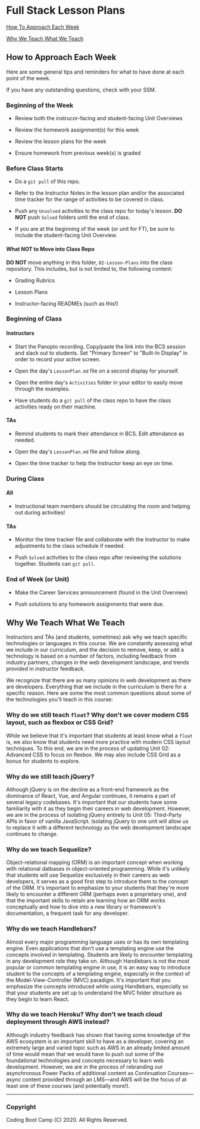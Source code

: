 # Full Stack Lesson Plans

[How To Approach Each Week](##how-to-approach-each-week)

[Why We Teach What We Teach](##why-we-teach-what-we-teach)

## How to Approach Each Week

Here are some general tips and reminders for what to have done at each point of the week. 

If you have any outstanding questions, check with your SSM.

### Beginning of the Week

* Review both the instrucor-facing and student-facing Unit Overviews

* Review the homework assignment(s) for this week

* Review the lesson plans for the week

* Ensure homework from previous week(s) is graded


### Before Class Starts

* Do a `git pull` of this repo.

* Refer to the Instructor Notes in the lesson plan and/or the associated time tracker for the range of activities to be covered in class.

* Push any `Unsolved` activities to the class repo for today's lesson. **DO NOT** push `Solved` folders until the end of class. 

* If you are at the beginning of the week (or unit for FT), be sure to include the student-facing Unit Overview.


#### What NOT to Move into Class Repo

**DO NOT** move anything in this folder, `02-Lesson-Plans` into the class repository. This includes, but is not limited to, the following content:

* Grading Rubrics

* Lesson Plans

* Instructor-facing READMEs (such as this!)


### Beginning of Class

#### Instructors

* Start the Panopto recording. Copy/paste the link into the BCS session and slack out to students. Set "Primary Screen" to "Built-In Display" in order to record your active screen.

* Open the day's `LessonPlan.md` file on a second display for yourself.

* Open the entire day's `Activities` folder in your editor to easily move through the examples.

* Have students do a `git pull` of the class repo to have the class activities ready on their machine.

#### TAs

* Remind students to mark their attendance in BCS. Edit attendance as needed.

* Open the day's `LessonPlan.md` file and follow along.

* Open the time tracker  to help the Instructor keep an eye on time.


### During Class

#### All

* Instructional team members should be circulating the room and helping out during activities!

#### TAs

* Monitor the time tracker file and collaborate with the Instructor to make adjustments to the class schedule if needed.   

* Push `Solved` activities to the class repo after reviewing the solutions together. Students can `git pull`.


### End of Week (or Unit)

* Make the Career Services announcement (found in the Unit Overview)

* Push solutions to any homework assignments that were due.


## Why We Teach What We Teach

Instructors and TAs (and students, sometimes) ask why we teach specific technologies or languages in this course. We are constantly assessing what we include in our curriculum, and the decision to remove, keep, or add a technology is based on a number of factors, including feedback from industry partners, changes in the web development landscape, and trends provided in instructor feedback.

We recognize that there are as many opinions in web development as there are developers. Everything that we include in the curriculum is there for a specific reason. Here are some the most common questions about some of the technologies you'll teach in this course:

### Why do we still teach `float`? Why don't we cover modern CSS layout, such as flexbox or CSS Grid?

While we believe that it's important that students at least know what a `float` is, we also know that students need more practice with modern CSS layout techniques. To this end, we are in the process of updating Unit 02: Advanced CSS to focus on flexbox. We may also include CSS Grid as a bonus for students to explore.

### Why do we still teach jQuery?

Although jQuery is on the decline as a front-end framework as the dominance of React, Vue, and Angular continues, it remains a part of several legacy codebases. It's important that our students have some familiarity with it as they begin their careers in web development. However, we are in the process of isolating jQuery entirely to Unit 05: Third-Party APIs in favor of vanilla JavaScript. Isolating jQuery to one unit will allow us to replace it with a different technology as the web development landscape continues to change.

### Why do we teach Sequelize?

Object-relational mapping (ORM) is an important concept when working with relational datbases in object-oriented programming. While it's unlikely that students will use Sequelize exclusively in their careers as web developers, it serves as a good first step to introduce them to the concept of the ORM. It's important to emphasize to your students that they're more likely to encounter a different ORM (perhaps even a proprietary one), and that the important skills to retain are learning how an ORM works conceptually and how to dive into a new library or framework's documentation, a frequent task for any developer.

### Why do we teach Handlebars?

Almost every major programming language uses or has its own templating engine. Even applications that don’t use a templating engine use the concepts involved in templating. Students are likely to encounter templating in any development role they take on. Although Handlebars is not the most popular or common templating engine in use, it is an easy way to introduce student to the concepts of a templating engine, especially in the context of the Model-View-Controller (MVC) paradigm. It's important that you emphasize the concepts introduced while using Handlebars, especially so that your students are set up to understand the MVC folder structure as they begin to learn React.

### Why do we teach Heroku? Why don't we teach cloud deployment through AWS instead?

Although industry feedback has shown that having some knowledge of the AWS ecosystem is an important skill to have as a developer, covering an extremely large and varied topic such as AWS in an already limited amount of time would mean that we would have to push out some of the foundational technologies and concepts necessary to learn web development. However, we are in the process of rebranding our asynchronous Power Packs of additional content as Continuation Courses&mdash;async content provided through an LMS&mdash;and AWS will be the focus of at least one of these courses (and potentially more!).

- - -

### Copyright

Coding Boot Camp (C) 2020. All Rights Reserved.
